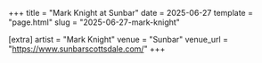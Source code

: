 +++
title = "Mark Knight at Sunbar"
date = 2025-06-27
template = "page.html"
slug = "2025-06-27-mark-knight"

[extra]
artist = "Mark Knight"
venue = "Sunbar"
venue_url = "https://www.sunbarscottsdale.com/"
+++
